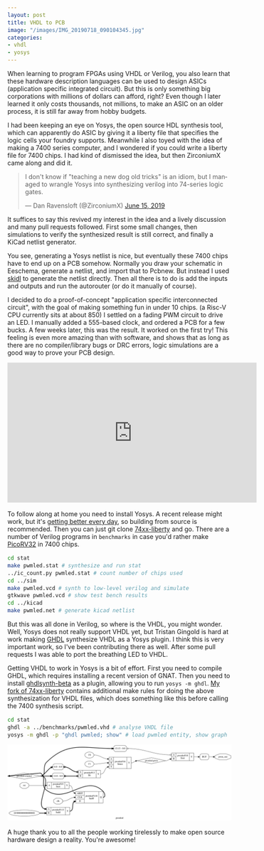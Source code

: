 ```yaml
---
layout: post
title: VHDL to PCB
image: "/images/IMG_20190718_090104345.jpg"
categories:
- vhdl
- yosys
---
```


When learning to program FPGAs using VHDL or Verilog, you also learn that these hardware description languages can be used to design ASICs (application specific integrated circuit). But this is only something big corporations with millions of dollars can afford, right? Even though I later learned it only costs thousands, not millions, to make an ASIC on an older process, it is still far away from hobby budgets.

I had been keeping an eye on Yosys, the open source HDL synthesis tool, which can apparently do ASIC by giving it a liberty file that specifies the logic cells your foundry supports. Meanwhile I also toyed with the idea of making a 7400 series computer, and I wondered if you could write a liberty file for 7400 chips. I had kind of dismissed the idea, but then ZirconiumX came along and did it.

<blockquote class="twitter-tweet" data-lang="en"><p lang="en" dir="ltr">I don&#39;t know if &quot;teaching a new dog old tricks&quot; is an idiom, but I managed to wrangle Yosys into synthesizing verilog into 74-series logic gates.</p>&mdash; Dan Ravensloft (@ZirconiumX) <a href="https://twitter.com/ZirconiumX/status/1140003607078744064?ref_src=twsrc%5Etfw">June 15, 2019</a></blockquote>
<script async src="https://platform.twitter.com/widgets.js" charset="utf-8"></script>

It suffices to say this revived my interest in the idea and a lively discussion and many pull requests followed. First some small changes, then simulations to verify the synthesized result is still correct, and finally a KiCad netlist generator.

You see, generating a Yosys netlist is nice, but eventually these 7400 chips have to end up on a PCB somehow. Normally you draw your schematic in Eeschema, generate a netlist, and import that to Pcbnew. But instead I used [skidl](https://github.com/xesscorp/skidl) to generate the netlist directly. Then all there is to do is add the inputs and outputs and run the autorouter (or do it manually of course).

I decided to do a proof-of-concept "application specific interconnected circuit", with the goal of making something fun in under 10 chips. (a Risc-V CPU currently sits at about 850) I settled on a fading PWM circuit to drive an LED. I manually added a 555-based clock, and ordered a PCB for a few bucks. A few weeks later, this was the result. It worked on the first try! This feeling is even more amazing than with software, and shows that as long as there are no compiler/library bugs or DRC errors, logic simulations are a good way to prove your PCB design.

<iframe width="560" height="315" src="https://www.youtube.com/embed/-1G_gXUzLPg" frameborder="0" allow="accelerometer; autoplay; encrypted-media; gyroscope; picture-in-picture" allowfullscreen></iframe>

To follow along at home you need to install Yosys. A recent release might work, but it's [getting better every day](https://twitter.com/whitequark/status/1150829419323363328), so building from source is recommended. Then you can just git clone [74xx-liberty](https://github.com/ZirconiumX/74xx-liberty) and go. There are a number of Verilog programs in `benchmarks` in case you'd rather make [PicoRV32](https://github.com/cliffordwolf/picorv32) in 7400 chips.

```bash
cd stat
make pwmled.stat # synthesize and run stat
../ic_count.py pwmled.stat # count number of chips used
cd ../sim
make pwmled.vcd # synth to low-level verilog and simulate
gtkwave pwmled.vcd # show test bench results
cd ../kicad
make pwmled.net # generate kicad netlist
```

But this was all done in Verilog, so where is the VHDL, you might wonder. Well, Yosys does not really support VHDL yet, but Tristan Gingold is hard at work making [GHDL](https://github.com/ghdl/ghdl) synthesize VHDL as a Yosys plugin. I think this is very important work, so I've been contributing there as well. After some pull requests I was able to port the breathing LED to VHDL.

Getting VHDL to work in Yosys is a bit of effort. First you need to compile GHDL, which requires installing a recent version of GNAT. Then you need to install [ghdlsynth-beta](https://github.com/tgingold/ghdlsynth-beta) as a plugin, allowing you to run `yosys -m ghdl`. [My fork of 74xx-liberty](https://github.com/pepijndevos/74xx-liberty/tree/devel) contains additional make rules for doing the above synthesization for VHDL files, which does something like this before calling the 7400 synthesis script.

```bash
cd stat
ghdl -a ../benchmarks/pwmled.vhd # analyse VHDL file
yosys -m ghdl -p "ghdl pwmled; show" # load pwmled entity, show graph
```

![yosys dot graph](/images/yosys_pwmled.svg)

A huge thank you to all the people working tirelessly to make open source hardware design a reality. You're awesome!
